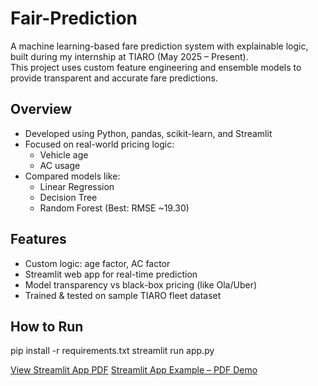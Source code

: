 # Fair-Prediction

A machine learning-based fare prediction system with explainable logic, built during my internship at TIARO (May 2025 – Present).  
This project uses custom feature engineering and ensemble models to provide transparent and accurate fare predictions.

##  Overview

- Developed using Python, pandas, scikit-learn, and Streamlit
- Focused on real-world pricing logic:
  - Vehicle age
  - AC usage
- Compared models like:
  - Linear Regression
  - Decision Tree
  - Random Forest (Best: RMSE ~19.30)

##  Features

- Custom logic: age factor, AC factor
- Streamlit web app for real-time prediction
- Model transparency vs black-box pricing (like Ola/Uber)
- Trained & tested on sample TIARO fleet dataset

##  How to Run
pip install -r requirements.txt
streamlit run app.py 

 [View Streamlit App PDF](./Streamlit.pdf)
 [Streamlit App Example – PDF Demo](./Streamlit%201.pdf)






